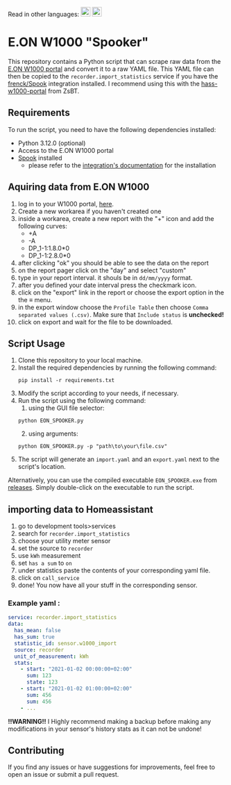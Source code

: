 Read in other languages: 
<kbd>[<img title="Magyar" alt="Magyar" src="https://cdn.statically.io/gh/hjnilsson/country-flags/master/svg/hu.svg" width="22">](languages/readme.hu.md)</kbd> 
<kbd> [<img title="English" alt="English" src="https://cdn.statically.io/gh/hjnilsson/country-flags/master/svg/us.svg" width="22">](languages/readme.en.md)</kbd>

# E.ON W1000 "Spooker"

This repository contains a Python script that can scrape raw data from the [E.ON W1000 portal](https://energia.eon-hungaria.hu/W1000/) and convert it to a raw YAML file. This YAML file can then be copied to the `recorder.import_statistics` service if you have the [frenck/Spook](https://github.com/frenck/spook) integration installed. I recommend using this with the [hass-w1000-portal](https://github.com/ZsBT/hass-w1000-portal) from ZsBT.

## Requirements

To run the script, you need to have the following dependencies installed:

- Python 3.12.0 (optional)
- Access to the E.ON W1000 portal
- [Spook](https://github.com/frenck/spook) installed
    - please refer to the [integration's documentation](https://spook.boo) for the installation

## Aquiring data from E.ON W1000

1. log in to your W1000 portal, [here](https://energia.eon-hungaria.hu/W1000/Account/Login).
2. Create a new workarea if you haven't created one
3. inside a workarea, create a new report with the "+" icon and add the following curves:
    - +A
    - -A
    - DP_1-1:1.8.0*0
    - DP_1-1:2.8.0*0
4. after clicking "ok" you should be able to see the data on the report
5. on the report pager click on the "day" and select "custom"
6. type in your report interval. it shouls be in `dd/mm/yyyy` format.
7. after you defined your date interval press the checkmark icon.
8. click on the "export" link in the report or choose the export option in the the **≡** menu.
9. in the export window choose the `Profile Table` then choose `Comma separated values (.csv)`. Make sure that `Include status` is **unchecked!**
10. click on export and wait for the file to be downloaded.

## Script Usage

1. Clone this repository to your local machine.
2. Install the required dependencies by running the following command:
    ```
    pip install -r requirements.txt
    ```
3. Modify the script according to your needs, if necessary.
4. Run the script using the following command:
    1. using the GUI file selector:
    ```pwsh
    python EON_SPOOKER.py
    ```
    2. using arguments:
    ```pwsh
    python EON_SPOOKER.py -p "path\to\your\file.csv"
    ```
5. The script will generate an `import.yaml` and an `export.yaml` next to the script's location.


Alternatively, you can use the compiled executable `EON_SPOOKER.exe` from [releases](https://github.com/Netesfiu/EON_SPOOKER/releases/tag/main). Simply double-click on the executable to run the script.

## importing data to Homeassistant

1. go to development tools>services
2. search for `recorder.import_statistics`
3. choose your utility meter sensor
4. set the source to `recorder`
5. use `kWh` measurement
6. set `has a sum` to `on`
7. under statistics paste the contents of your corresponding yaml file.
8. click on `call_service`
9. done! You now have all your stuff in the corresponding sensor.

### Example yaml :
```yaml
service: recorder.import_statistics
data:
  has_mean: false
  has_sum: true
  statistic_id: sensor.w1000_import
  source: recorder
  unit_of_measurement: kWh
  stats:
    - start: "2021-01-02 00:00:00+02:00"
      sum: 123
      state: 123
    - start: "2021-01-02 01:00:00+02:00"
      sum: 456
      sum: 456
    - ...
```

**!!WARNING!!** I Highly recommend making a backup before making any modifications in your sensor's history stats as it can not be undone!



## Contributing

If you find any issues or have suggestions for improvements, feel free to open an issue or submit a pull request.
